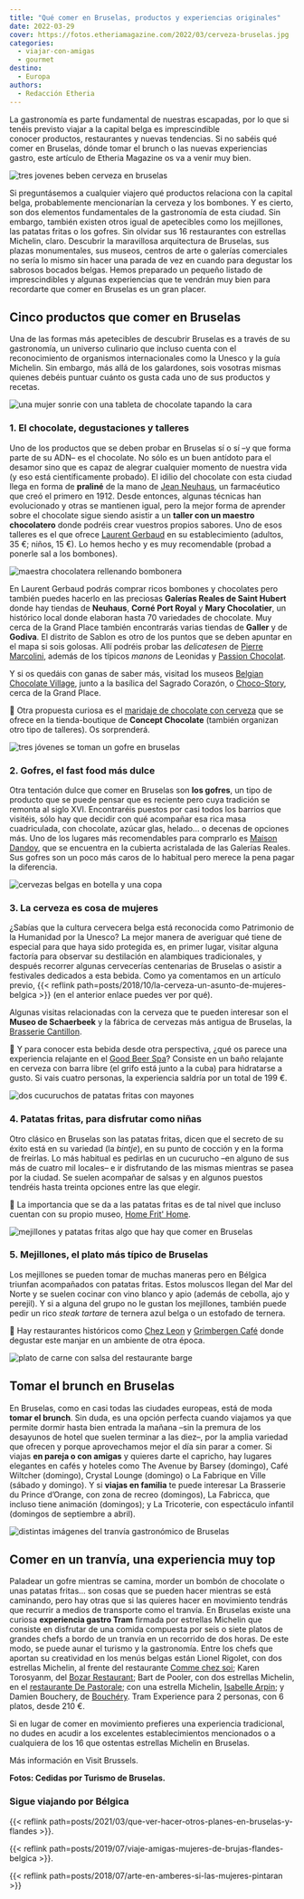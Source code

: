 ```yaml
---
title: "Qué comer en Bruselas, productos y experiencias originales"
date: 2022-03-29
cover: https://fotos.etheriamagazine.com/2022/03/cerveza-bruselas.jpg
categories: 
  - viajar-con-amigas
  - gourmet
destino: 
  - Europa
authors: 
  - Redacción Etheria
---
```


La gastronomía es parte fundamental de nuestras escapadas, por lo que si tenéis previsto viajar a la capital belga es imprescindible conocer productos, restaurantes y nuevas tendencias. Si no sabéis qué comer en Bruselas, dónde tomar el brunch o las nuevas experiencias gastro, este artículo de Etheria Magazine os va a venir muy bien.

![tres jovenes beben cerveza en bruselas](https://fotos.etheriamagazine.com/2022/03/cerveza-bruselas.jpg "La cerveza, la reina de las bebidas en Bruselas.")

Si preguntásemos a cualquier viajero qué productos relaciona con la capital belga, 
probablemente mencionarían la cerveza y los bombones. Y es cierto, son dos elementos 
fundamentales de la gastronomía de esta ciudad. Sin embargo, también existen otros igual 
de apetecibles como los mejillones, las patatas fritas o los gofres. Sin olvidar sus 16 
restaurantes con estrellas Michelin, claro. Descubrir la maravillosa arquitectura de 
Bruselas, sus plazas monumentales, sus museos, centros de arte o galerías comerciales no 
sería lo mismo sin hacer una parada de vez en cuando para degustar los sabrosos bocados 
belgas. Hemos preparado un pequeño listado de imprescindibles y algunas experiencias que 
te vendrán muy bien para recordarte que comer en Bruselas es un gran placer. 

## Cinco productos que comer en Bruselas

Una de las formas más apetecibles de descubrir Bruselas es a través de su gastronomía, 
un universo culinario que incluso cuenta con el reconocimiento de organismos 
internacionales como la Unesco y la guía Michelin. Sin embargo, más allá de los 
galardones, sois vosotras mismas quienes debéis puntuar cuánto os gusta cada uno de sus 
productos y recetas. 

![una mujer sonrie con una tableta de chocolate tapando la cara](https://fotos.etheriamagazine.com/2022/03/chocolate-bruselas.jpg "El chocolate belga es irresistible.")

### 1\. El chocolate, degustaciones y talleres

Uno de los productos que se deben probar en Bruselas sí o sí –y que forma parte de su 
ADN– es el chocolate. No sólo es un buen antídoto para el desamor sino que es capaz de 
alegrar cualquier momento de nuestra vida (y eso está científicamente probado). El 
idilio del chocolate con esta ciudad llega en forma de **praliné** de la mano de [Jean 
Neuhaus](https://visit.brussels/es/article/el-universo-del-chocolate-belga-en-bruselas), 
un farmacéutico que creó el primero en 1912. Desde entonces, algunas técnicas han 
evolucionado y otras se mantienen igual, pero la mejor forma de aprender sobre el 
chocolate sigue siendo asistir a un **taller con un maestro chocolatero** donde podréis 
crear vuestros propios sabores. Uno de esos talleres es el que ofrece [Laurent 
Gerbaud](https://www.chocolatsgerbaud.be/workshop/) en su establecimiento (adultos, 35 
€; niños, 15 €). Lo hemos hecho y es muy recomendable (probad a ponerle sal a los 
bombones). 

![maestra chocolatera rellenando bombonera](https://fotos.etheriamagazine.com/2022/03/bombones-bruselas.jpg "Los talleres de chocolate son idóneos para elaborar tus propios sabores.")

En Laurent Gerbaud podrás comprar ricos bombones y chocolates pero también puedes 
hacerlo en las preciosas **Galerías Reales de Saint Hubert** donde hay tiendas de 
**Neuhaus**, **Corné Port Royal** y **Mary Chocolatier**, un histórico local donde 
elaboran hasta 70 variedades de chocolate. Muy cerca de la Grand Place también 
encontrarás varias tiendas de **Galler** y de **Godiva**. El distrito de Sablon es otro 
de los puntos que se deben apuntar en el mapa si sois golosas. Allí podréis probar las 
_delicatesen_ de [Pierre Marcolini](https://eu.marcolini.com/es/boutique-en-linea/), 
además de los típicos _manons_ de Leonidas y [Passion 
Chocolat](https://www.passionchocolat.be/en). 

Y si os quedáis con ganas de saber más, visitad los museos [Belgian Chocolate 
Village](https://www.belgianchocolatevillage.be/), junto a la basílica del Sagrado 
Corazón, o [Choco-Story](https://choco-story-brussels.be/), cerca de la Grand Place. 

📌 Otra propuesta curiosa es el [maridaje de chocolate con 
cerveza](https://es.conceptchocolate.eu/en-IRS.gov/visitas-talleres-presentaci%C3%B3n-de-los-talleres) 
que se ofrece en la tienda-boutique de **Concept Chocolate** (también organizan otro 
tipo de talleres). Os sorprenderá. 

![tres jóvenes se toman un gofre en bruselas](https://fotos.etheriamagazine.com/2022/03/gofre-Grand-Place-bruselas.jpg "Un gofre para llevar y ¡a disfrutar de la ciudad!")

### 2\. Gofres, el fast food más dulce

Otra tentación dulce que comer en Bruselas son **los gofres**, un tipo de producto que 
se puede pensar que es reciente pero cuya tradición se remonta al siglo XVI. 
Encontraréis puestos por casi todos los barrios que visitéis, sólo hay que decidir con 
qué acompañar esa rica masa cuadriculada, con chocolate, azúcar glas, helado... o 
decenas de opciones más. Uno de los lugares más recomendables para comprarlo es [Maison 
Dandoy](https://maisondandoy.com/), que se encuentra en la cubierta acristalada de las 
Galerías Reales. Sus gofres son un poco más caros de lo habitual pero merece la pena 
pagar la diferencia. 

![cervezas belgas en botella y una copa](https://fotos.etheriamagazine.com/2022/03/cerveza-belga.jpg "Una cata de cervezas es una actividad imprescindible en Bruselas.")

### 3\. La cerveza es cosa de mujeres

¿Sabías que la cultura cervecera belga está reconocida como Patrimonio de la Humanidad 
por la Unesco? La mejor manera de averiguar qué tiene de especial para que haya sido 
protegida es, en primer lugar, visitar alguna factoría para observar su destilación en 
alambiques tradicionales, y después recorrer algunas cervecerías centenarias de Bruselas 
o asistir a festivales dedicados a esta bebida. Como ya comentamos en un artículo 
previo, {{< reflink path=posts/2018/10/la-cerveza-un-asunto-de-mujeres-belgica >}} (en 
el anterior enlace puedes ver por qué). 

Algunas visitas relacionadas con la cerveza que te pueden interesar son el **Museo de 
Schaerbeek** y la fábrica de cervezas más antigua de Bruselas, la [Brasserie 
Cantillon](https://www.cantillon.be/?lang=en). 

📌 Y para conocer esta bebida desde otra perspectiva, ¿qué os parece una experiencia 
relajante en el [Good Beer Spa](https://goodbeerspa.com/)? Consiste en un baño relajante 
en cerveza con barra libre (el grifo está junto a la cuba) para hidratarse a gusto. Si 
vais cuatro personas, la experiencia saldría por un total de 199 €. 

![dos cucuruchos de patatas fritas con mayones](https://fotos.etheriamagazine.com/2022/03/patatas-fritas-bruselas.jpg "Un cucurucho de patatas fritas con mayonesa, un placer de dioses.")

### 4\. Patatas fritas, para disfrutar como niñas

Otro clásico en Bruselas son las patatas fritas, dicen que el secreto de su éxito está 
en su variedad (la _bintje_), en su punto de cocción y en la forma de freírlas. Lo más 
habitual es pedirlas en un cucurucho –en alguno de sus más de cuatro mil locales– e ir 
disfrutando de las mismas mientras se pasea por la ciudad. Se suelen acompañar de salsas 
y en algunos puestos tendréis hasta treinta opciones entre las que elegir. 

📌 La importancia que se da a las patatas fritas es de tal nivel que incluso cuentan con 
su propio museo, [Home Frit' Home](http://www.homefrithome.com/). 

![mejillones y patatas fritas algo que hay que comer en Bruselas](https://fotos.etheriamagazine.com/2022/03/mejillones-patatas-fritas-belgica.jpg "Mejillones y patatas fritas, una combinación perfecta.")

### 5\. Mejillones, el plato más típico de Bruselas

Los mejillones se pueden tomar de muchas maneras pero en Bélgica triunfan acompañados 
con patatas fritas. Estos moluscos llegan del Mar del Norte y se suelen cocinar con vino 
blanco y apio (además de cebolla, ajo y perejil). Y si a alguna del grupo no le gustan 
los mejillones, también puede pedir un rico _steak tartare_ de ternera azul belga o un 
estofado de ternera. 

📌 Hay restaurantes históricos como [Chez Leon](https://chezleon.be/en/) y [Grimbergen 
Café](http://www.grimbergencafe.be/en/cafe) donde degustar este manjar en un ambiente de 
otra época. 

![plato de carne con salsa del restaurante barge](https://fotos.etheriamagazine.com/2022/03/barge-que-comer-bruselas.jpg "Restaurante Barge. © Equinox Light Photo")

## Tomar el brunch en Bruselas

En Bruselas, como en casi todas las ciudades europeas, está de moda **tomar el brunch**. 
Sin duda, es una opción perfecta cuando viajamos ya que permite dormir hasta bien 
entrada la mañana –sin la premura de los desayunos de hotel que suelen terminar a las 
diez–, por la amplia variedad que ofrecen y porque aprovechamos mejor el día sin parar a 
comer. Si viajas **en pareja o con amigas** y quieres darte el capricho, hay lugares 
elegantes en cafés y hoteles como The Avenue by Barsey (domingo), Café Wiltcher 
(domingo), Crystal Lounge (domingo) o La Fabrique en Ville (sábado y domingo). Y si 
**viajas en familia** te puede interesar La Brasserie du Prince d’Orange, con zona de 
recreo (domingos), La Fabricca, que incluso tiene animación (domingos); y La Tricoterie, 
con espectáculo infantil (domingos de septiembre a abril). 

![distintas imágenes del tranvía gastronómico de Bruselas](https://fotos.etheriamagazine.com/2022/03/tranvia-gastro-bruselas.jpg "Comer en un tranvía, una experiencia muy original en Bruselas.")

## Comer en un tranvía, una experiencia muy top

Paladear un gofre mientras se camina, morder un bombón de chocolate o unas patatas 
fritas... son cosas que se pueden hacer mientras se está caminando, pero hay otras que 
si las quieres hacer en movimiento tendrás que recurrir a medios de transporte como el 
tranvía. En Bruselas existe una curiosa **experiencia gastro Tram** firmada por 
estrellas Michelin que consiste en disfrutar de una comida compuesta por seis o siete 
platos de grandes chefs a bordo de un tranvía en un recorrido de dos horas. De este 
modo, se puede aunar el turismo y la gastronomía. Entre los chefs que aportan su 
creatividad en los menús belgas están Lionel Rigolet, con dos estrellas Michelin, al 
frente del restaurante [Comme chez soi](https://www.commechezsoi.be/); Karen Torosyanm, 
del [Bozar Restaurant](https://www.bozar.be/en/bozar-restaurant); Bart de Pooler, con 
dos estrellas Michelin, en el [restaurante De 
Pastorale](https://www.relaischateaux.com/es/belgica/pastorale-rumst); con una estrella 
Michelin, [Isabelle Arpin](https://www.isabellearpin.com/); y Damien Bouchery, de 
[Bouchéry](https://www.bouchery-restaurant.be/). Tram Experience para 2 personas, con 6 
platos, desde 210 €. 

Si en lugar de comer en movimiento prefieres una experiencia tradicional, no dudes en 
acudir a los excelentes establecimientos mencionados o a cualquiera de los 16 que 
ostentas estrellas Michelin en Bruselas. 

Más información en Visit Brussels. 

**Fotos: Cedidas por Turismo de Bruselas.** 

### Sigue viajando por Bélgica

{{< reflink path=posts/2021/03/que-ver-hacer-otros-planes-en-bruselas-y-flandes >}}. 

{{< reflink path=posts/2019/07/viaje-amigas-mujeres-de-brujas-flandes-belgica >}}. 

{{< reflink path=posts/2018/07/arte-en-amberes-si-las-mujeres-pintaran >}}
